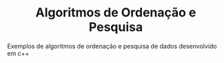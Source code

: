 <h1 align="center">Algoritmos de Ordenação e Pesquisa</h1>
Exemplos de algoritmos de ordenação e pesquisa de dados desenvolvido em c++
